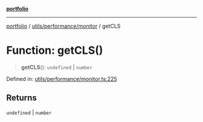 [**portfolio**](../../../../README.md)

***

[portfolio](../../../../modules.md) / [utils/performance/monitor](../README.md) / getCLS

# Function: getCLS()

> **getCLS**(): `undefined` \| `number`

Defined in: [utils/performance/monitor.ts:225](https://github.com/tnorlund/Portfolio/blob/dc88d24f14a4a01a7ec0eb234c18ceca99de74b9/portfolio/utils/performance/monitor.ts#L225)

## Returns

`undefined` \| `number`
